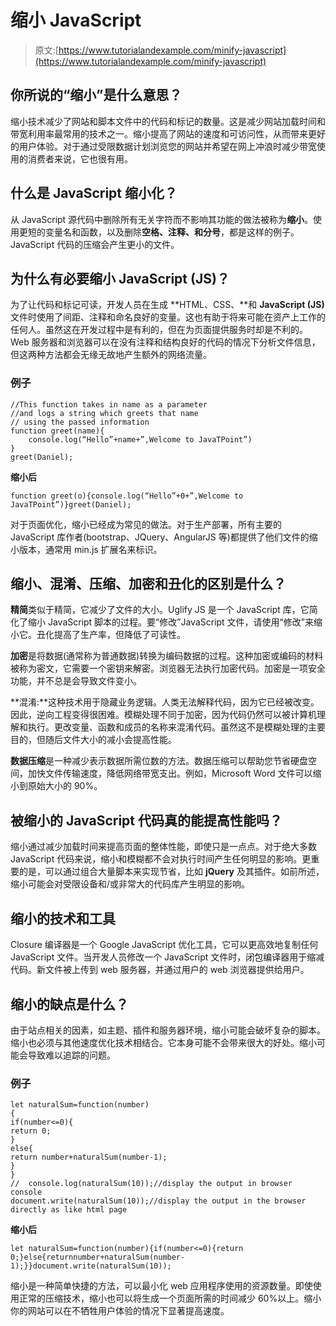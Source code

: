 # 缩小 JavaScript

> 原文:[https://www.tutorialandexample.com/minify-javascript](https://www.tutorialandexample.com/minify-javascript)

## 你所说的“缩小”是什么意思？

缩小技术减少了网站和脚本文件中的代码和标记的数量。这是减少网站加载时间和带宽利用率最常用的技术之一。缩小提高了网站的速度和可访问性，从而带来更好的用户体验。对于通过受限数据计划浏览您的网站并希望在网上冲浪时减少带宽使用的消费者来说，它也很有用。

## 什么是 JavaScript 缩小化？

从 JavaScript 源代码中删除所有无关字符而不影响其功能的做法被称为**缩小**。使用更短的变量名和函数，以及删除**空格、注释、**和**分号**，都是这样的例子。JavaScript 代码的压缩会产生更小的文件。

## 为什么有必要缩小 JavaScript (JS)？

为了让代码和标记可读，开发人员在生成 **HTML、CSS、**和 **JavaScript (JS)** 文件时使用了间距、注释和命名良好的变量。这也有助于将来可能在资产上工作的任何人。虽然这在开发过程中是有利的，但在为页面提供服务时却是不利的。Web 服务器和浏览器可以在没有注释和结构良好的代码的情况下分析文件信息，但这两种方法都会无缘无故地产生额外的网络流量。

### 例子

```
//This function takes in name as a parameter
//and logs a string which greets that name
// using the passed information
function greet(name){
	console.log(“Hello”+name+”,Welcome to JavaTPoint”)
}
greet(Daniel); 
```

**缩小后**

```
function greet(o){console.log(“Hello”+0+”,Welcome to JavaTPoint”)}greet(Daniel);
```

对于页面优化，缩小已经成为常见的做法。对于生产部署，所有主要的 JavaScript 库作者(bootstrap、JQuery、AngularJS 等)都提供了他们文件的缩小版本，通常用 min.js 扩展名来标识。

## 缩小、混淆、压缩、加密和丑化的区别是什么？

**精简**类似于精简，它减少了文件的大小。Uglify JS 是一个 JavaScript 库，它简化了缩小 JavaScript 脚本的过程。要“修改”JavaScript 文件，请使用“修改”来缩小它。丑化提高了生产率，但降低了可读性。

**加密**是将数据(通常称为普通数据)转换为编码数据的过程。这种加密或编码的材料被称为密文，它需要一个密钥来解密。浏览器无法执行加密代码。加密是一项安全功能，并不总是会导致文件变小。

**混淆:**这种技术用于隐藏业务逻辑。人类无法解释代码，因为它已经被改变。因此，逆向工程变得很困难。模糊处理不同于加密，因为代码仍然可以被计算机理解和执行。更改变量、函数和成员的名称来混淆代码。虽然这不是模糊处理的主要目的，但随后文件大小的减小会提高性能。

**数据压缩**是一种减少表示数据所需位数的方法。数据压缩可以帮助您节省硬盘空间，加快文件传输速度，降低网络带宽支出。例如，Microsoft Word 文件可以缩小到原始大小的 90%。

## 被缩小的 JavaScript 代码真的能提高性能吗？

缩小通过减少加载时间来提高页面的整体性能，即使只是一点点。对于绝大多数 JavaScript 代码来说，缩小和模糊都不会对执行时间产生任何明显的影响。更重要的是，可以通过组合大量脚本来实现节省，比如 **jQuery** 及其插件。如前所述，缩小可能会对受限设备和/或非常大的代码库产生明显的影响。

## 缩小的技术和工具

Closure 编译器是一个 Google JavaScript 优化工具，它可以更高效地复制任何 JavaScript 文件。当开发人员修改一个 JavaScript 文件时，闭包编译器用于缩减代码。新文件被上传到 web 服务器，并通过用户的 web 浏览器提供给用户。

## 缩小的缺点是什么？

由于站点相关的因素，如主题、插件和服务器环境，缩小可能会破坏复杂的脚本。缩小也必须与其他速度优化技术相结合。它本身可能不会带来很大的好处。缩小可能会导致难以追踪的问题。

### 例子

```
let naturalSum=function(number)
{
if(number<=0){
return 0;
}
else{
return number+naturalSum(number-1);
}
}
//  console.log(naturalSum(10));//display the output in browser console
document.write(naturalSum(10));//display the output in the browser directly as like html page 
```

**缩小后**

```
let naturalSum=function(number){if(number<=0){return 0;}else{returnnumber+naturalSum(number-1);}}document.write(naturalSum(10));
```

缩小是一种简单快捷的方法，可以最小化 web 应用程序使用的资源数量。即使使用正常的压缩技术，缩小也可以将生成一个页面所需的时间减少 60%以上。缩小你的网站可以在不牺牲用户体验的情况下显著提高速度。